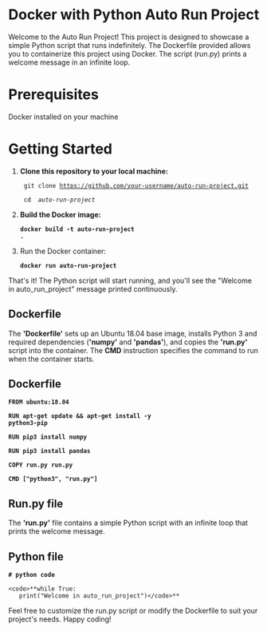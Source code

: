 # Docker with Python Auto Run Project
   Welcome to the Auto Run Project! This project is designed to showcase a simple Python script that runs indefinitely. The Dockerfile provided allows you to containerize this project using Docker. The script (run.py) prints a welcome message in an infinite loop.

# Prerequisites
   Docker installed on your machine

# Getting Started
1. **Clone this repository to your local machine:**

   <code> git clone https://github.com/your-username/auto-run-project.git</code>

   <code> cd <em> auto-run-project</em> </code>

2. **Build the Docker image:**

      <code>**docker build -t auto-run-project .**</code>
	
3. Run the Docker container:

      <code>**docker run auto-run-project**</code>

That's it! The Python script will start running, and you'll see the "Welcome in auto_run_project" message printed continuously.

## Dockerfile
 
The **'Dockerfile'** sets up an Ubuntu 18.04 base image, installs Python 3 and required dependencies (**'numpy'** and **'pandas'**), and copies the **'run.py'** script into the container. The **CMD** instruction specifies the command to run when the container starts.


## Dockerfile

<code>**FROM ubuntu:18.04**</code>

<code>**RUN apt-get update && apt-get install -y python3-pip**</code>

<code>**RUN pip3 install numpy**</code>

<code>**RUN pip3 install pandas**</code>

<code>**COPY run.py run.py**</code>

<code>**CMD ["python3", "run.py"]**</code>


## Run.py file
  The **'run.py'** file contains a simple Python script with an infinite loop that prints the welcome message.

## Python file

<code>**# python code</code>**

    <code>**while True:
       print("Welcome in auto_run_project")</code>**

Feel free to customize the run.py script or modify the Dockerfile to suit your project's needs. Happy coding!
